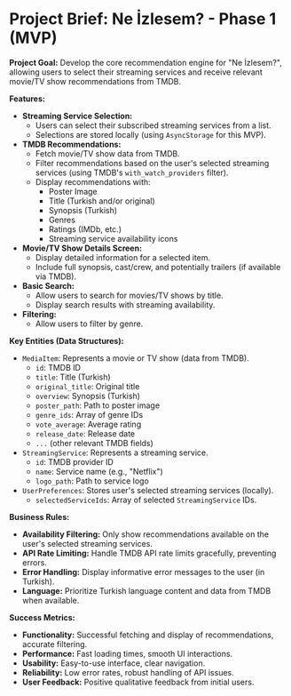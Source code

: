 # Project Brief: Ne İzlesem? - Phase 1 (MVP)

**Project Goal:** Develop the core recommendation engine for "Ne İzlesem?", allowing users to select their streaming services and receive relevant movie/TV show recommendations from TMDB.

**Features:**

*   **Streaming Service Selection:**
    *   Users can select their subscribed streaming services from a list.
    *   Selections are stored locally (using `AsyncStorage` for this MVP).
*   **TMDB Recommendations:**
    *   Fetch movie/TV show data from TMDB.
    *   Filter recommendations based on the user's selected streaming services (using TMDB's `with_watch_providers` filter).
    *   Display recommendations with:
        *   Poster Image
        *   Title (Turkish and/or original)
        *   Synopsis (Turkish)
        *   Genres
        *   Ratings (IMDb, etc.)
        *   Streaming service availability icons
*   **Movie/TV Show Details Screen:**
    *   Display detailed information for a selected item.
    *   Include full synopsis, cast/crew, and potentially trailers (if available via TMDB).
*   **Basic Search:**
    *   Allow users to search for movies/TV shows by title.
    *   Display search results with streaming availability.
* **Filtering:**
    * Allow users to filter by genre.

**Key Entities (Data Structures):**

*   `MediaItem`: Represents a movie or TV show (data from TMDB).
    *   `id`: TMDB ID
    *   `title`: Title (Turkish)
    *   `original_title`: Original title
    *   `overview`: Synopsis (Turkish)
    *   `poster_path`: Path to poster image
    *   `genre_ids`: Array of genre IDs
    *   `vote_average`: Average rating
    *   `release_date`: Release date
    *   `...` (other relevant TMDB fields)
*   `StreamingService`: Represents a streaming service.
    *   `id`: TMDB provider ID
    *   `name`: Service name (e.g., "Netflix")
    *   `logo_path`: Path to service logo
*   `UserPreferences`: Stores user's selected streaming services (locally).
    *   `selectedServiceIds`: Array of selected `StreamingService` IDs.

**Business Rules:**

*   **Availability Filtering:** Only show recommendations available on the user's selected streaming services.
*   **API Rate Limiting:** Handle TMDB API rate limits gracefully, preventing errors.
*   **Error Handling:** Display informative error messages to the user (in Turkish).
*   **Language:** Prioritize Turkish language content and data from TMDB when available.

**Success Metrics:**

*   **Functionality:**  Successful fetching and display of recommendations, accurate filtering.
*   **Performance:** Fast loading times, smooth UI interactions.
*   **Usability:**  Easy-to-use interface, clear navigation.
*   **Reliability:**  Low error rates, robust handling of API issues.
*   **User Feedback:** Positive qualitative feedback from initial users.